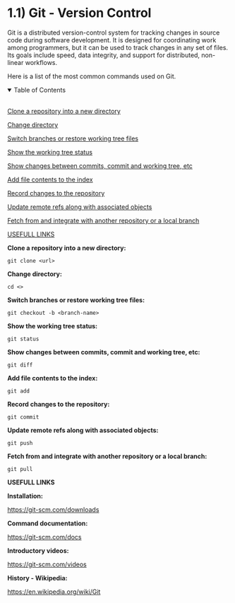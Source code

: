 # 1.1) Git - Version Control

Git is a distributed version-control system for tracking changes in source code during software development. It is designed for coordinating work among programmers, but it can be used to track changes in any set of files. Its goals include speed, data integrity, and support for distributed, non-linear workflows.

Here is a list of the most common commands used on Git.

<details open>
<summary>Table of Contents</summary>
<br>

[Clone a repository into a new directory](#h1)

[Change directory](#h2)

[Switch branches or restore working tree files](#h3)

[Show the working tree status](#h4)

[Show changes between commits, commit and working tree, etc](#h5)

[Add file contents to the index](#h6)

[Record changes to the repository](#h7)

[Update remote refs along with associated objects](#h8)

[Fetch from and integrate with another repository or a local branch](#h9)

[USEFULL LINKS](#h10)

</details>

<a name="h1"/>

**Clone a repository into a new directory:**
```
git clone <url>
```

<a name="h2"/>

**Change directory:**
```
cd <>
```

<a name="h3"/>

**Switch branches or restore working tree files:**
```
git checkout -b <branch-name>
```

<a name="h4"/>

**Show the working tree status:**
```
git status
```

<a name="h5"/>

**Show changes between commits, commit and working tree, etc:**
```
git diff
```

<a name="h6"/>

**Add file contents to the index:**
```
git add
```

<a name="h7"/>

**Record changes to the repository:**
```
git commit
```

<a name="h8"/>

**Update remote refs along with associated objects:**
```
git push
```

<a name="h9"/>

**Fetch from and integrate with another repository or a local branch:**
```
git pull
```

<a name="h10"/>

**USEFULL LINKS**

**Installation:**

https://git-scm.com/downloads

**Command documentation:**

https://git-scm.com/docs

**Introductory videos:**

https://git-scm.com/videos

**History - Wikipedia:**

https://en.wikipedia.org/wiki/Git
